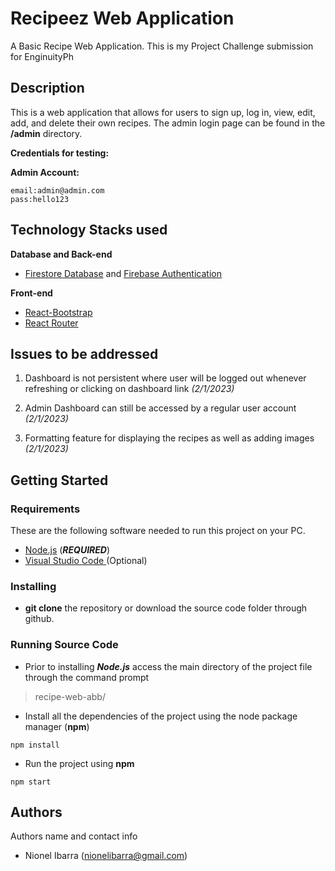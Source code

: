 # Recipeez Web Application
A  Basic Recipe Web Application. This is my Project Challenge submission for EnginuityPh

## Description


This is a web application that allows for users to sign up, log in, view, edit, add, and delete their own recipes. The admin login page can be found in the **/admin** directory.  

**Credentials for testing:**

**Admin Account:**

    email:admin@admin.com
    pass:hello123


## Technology Stacks used

 **Database and Back-end**
 - [Firestore Database](https://cloud.google.com/firestore/docs#:~:text=Firestore%20is%20a%20NoSQL%20document,describes%20relationships%20between%20data%20objects.) and [Firebase Authentication ](https://firebase.google.com/docs/auth)
 
 **Front-end**
 
 - [React-Bootstrap ](https://react-bootstrap.github.io/)
 - [React Router](https://reactrouter.com/en/main)

## Issues to be addressed

 
 1. Dashboard is not persistent where user will be logged out whenever refreshing or clicking on dashboard link *(2/1/2023)*
 
 2.  Admin Dashboard can still be accessed by a regular user account *(2/1/2023)*

 4. Formatting feature for displaying the recipes as well as adding images *(2/1/2023)*

## Getting Started

### Requirements
These are the following software needed to run this project on your PC.
 - [Node.js](https://nodejs.org/en/) (***REQUIRED***)
 - [Visual Studio Code ](https://code.visualstudio.com/) (Optional)

### Installing

* **git clone** the repository or download the source code folder through github.

### Running Source Code

* Prior to installing ***Node.js*** access the main directory of the project file through the command prompt 

> recipe-web-abb/

* Install all the dependencies of the project using the node package manager (**npm**)
```
npm install
```
* Run the project using **npm**
```
npm start
```



## Authors

Authors name and contact info

 - Nionel Ibarra (nionelibarra@gmail.com)


